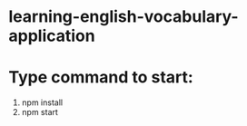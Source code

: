 # learning-english-vocabulary-application


# Type command to start:
  1. npm install 
  2. npm start
